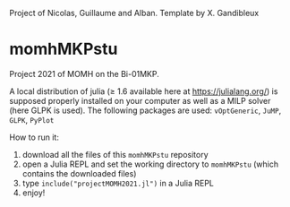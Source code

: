 Project of Nicolas, Guillaume and Alban. Template by X. Gandibleux 
# momhMKPstu
Project 2021 of MOMH on the Bi-01MKP. 

A local distribution of julia (≥ 1.6 available here at https://julialang.org/) is supposed properly installed on your computer as well as a MILP solver (here GLPK is used). The following packages are used: `vOptGeneric`, `JuMP`, `GLPK`, `PyPlot`

How to run it:
1. download all the files of this `momhMKPstu` repository 
2. open a Julia REPL and set the working directory to `momhMKPstu` (which contains the downloaded files)
3. type  `include("projectMOMH2021.jl")` in a Julia REPL
4. enjoy!
